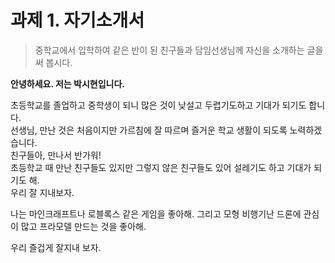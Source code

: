 # 과제 1. 자기소개서
> 중학교에서 입학하여 같은 반이 된 친구들과 담임선생님께 자신을 소개하는 글을 써 봅시다.

**안녕하세요. 저는 박시현입니다.**  

초등학교를 졸업하고 중학생이 되니 많은 것이 낮설고 두렵기도하고 기대가 되기도 합니다.  
선생님, 만난 것은 처음이지만 가르침에 잘 따르며 즐거운 학교 생활이 되도록 노력하겠습니다.  
친구들아, 만나서 반가워!  
초등학교 때 만난 친구들도 있지만 그렇지 않은 친구들도 있어 설레기도 하고 기대가 되기도 해.  
우리 잘 지내보자.  

나는 마인크래프트나 로블록스 같은 게임을 좋아해. 그리고 모형 비행기난 드론에 관심이 많고 프라모델 만드는 것을 좋아해.  

우리 즐겁게 잘지내 보자.
